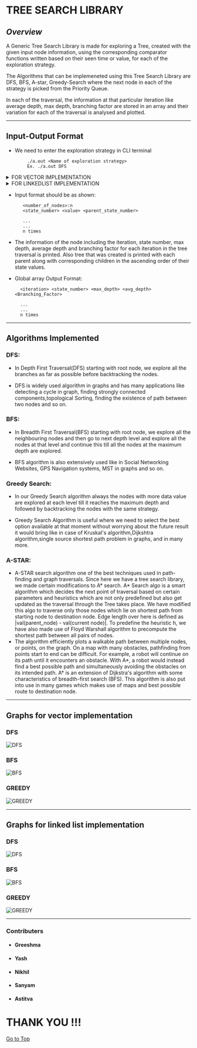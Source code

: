# **TREE SEARCH LIBRARY**

## _Overview_

A Generic Tree Search Library is made for exploring a Tree, created with the given input node information, using the corresponding comparator functions written based on their seen time or value, for each of the exploration strategy.
<p>The Algorithms that can be implemeneted using this Tree Search Library are DFS, BFS, A-star, Greedy-Search where the next node in each of the strategy is picked from the Priority Queue. </p>
<p>In each of the traversal, the information at that particular iteration like average depth, max depth, branching factor are stored in an array and their variation for each of the traversal is analysed and plotted.</p>

----

## **Input-Output Format**

* We need to enter the exploration strategy in CLI terminal 
```
        ./a.out <Name of exploration strategy>
        Ex. ./a.out DFS
```
<details>
           <summary>FOR VECTOR IMPLEMENTATION</summary>
           <p> Download entire repository or download the Vector_Implementation_TSL folder.</p>
           <p>Enter your input in input.txt file as per the format specified below for DFS, BFS & GREEDY strategies</p>
           <p>For A-STAR strategy, along with the format specified below...You'll also need to enter the ID for starting node as well as the target node.</p>
           <p> For this implementation, first compile by gcc final.c main.c  and after compiling run the program as per this format ./a.out [strategy name] </p>
           <p> You can choose from the 4 strategies available DFS BFS GREEDY and A*. For eg. if you want to use dfs traversal type ./a.out DFS</p>
           <p>After entering strategy give the input in below specified format and press enter</p>
         </details>

 <details>
           <summary>FOR LINKEDLIST IMPLEMENTATION</summary>
           <p>Download whole repository or download final_2.c and a folder called graphs in a folder</p>
           <p> for this implementation first compile by   gcc final_2.c  and after compiling type ./a.out (strategy)</p>
           <p> for this we have 3 strategy available DFS BFS and GREEDY  for eg. if you want to do dfs type ./a.out DFS</p>
           <p>after entering strategy give the input in below specified format and press enter</p>
         </details>        


* Input format should be as shown:

         <number_of_nodes>:n
         <state_number> <value> <parent_state_number>
         
         ...
         ...
         n times

* The information of the node including the iteration, state number, max depth, average depth and branching factor for each iteration in the tree traversal is printed. Also tree that was created is printed with each parent along with corresponding children in the ascending order of their state values.
* Global array Output Format:
     
        <iteration> <state_number> <max_depth> <avg_depth> <Branching_Factor>

        ...
        ...
        n times

- - - - 

## **Algorithms Implemented**

### **DFS**:

* In Depth First Traversal(DFS) starting with root node, we explore all the branches as far as possible before backtracking the nodes.

* DFS is widely used algorithm in graphs and has many applications like detecting a cycle in graph, finding strongly connected components,topological Sorting, finding the existence of path between two nodes and so on.

 
### **BFS**:

* In Breadth First Traversal(BFS) starting with root node, we explore all the neighbouring nodes and then go to next depth level and explore all the nodes at that level and continue this till all the nodes at the maximum depth are explored.

* BFS algorithm is also extensively used like in Social Networking Websites, GPS Navigation systems, MST in graphs and so on.

### **Greedy Search**:

* In our Greedy Search algorithm always the nodes with more data value are explored at each level till it reaches the maximum depth and followed by backtracking the nodes with the same strategy.

* Greedy Search Algorithm is useful where we need to select the best option available at that moment without worrying about the future result it would bring like in case of Kruskal's algorithm,Dijkshtra algorithm,single source shortest path problem in graphs, and in many more.

### **A-STAR**:

* A-STAR search algorithm one of the best techniques used in path-finding and graph traversals. Since here we have a tree search library, we made certain modifications to A* search. A* Search algo is a smart algorithm which decides the next point of traversal based on certain parameters and heuristics which are not only predefined but also get updated as the traversal through the Tree takes place. We have modified this algo to traverse only those nodes which lie on shortest path from starting node to destination node. Edge length over here is defined as |val(parent_node) - val(current node)|. To predefine the heuristic h, we have also made use of Floyd Warshall algorithm to precompute the shortest path between all pairs of nodes.
* The algorithm efficiently plots a walkable path between multiple nodes, or points, on the graph. On a map with many obstacles, pathfinding from points start to end can be difficult. For example, a robot will continue on its path until it encounters an obstacle. With A*, a robot would instead find a best possible path and simultaneously avoiding the obstacles on its intended path. A* is an extension of Dijkstra's algorithm with some characteristics of breadth-first search (BFS). This algorithm is also put into use in many games which makes use of maps and best possible route to destination node.

- - - - 

## Graphs for vector implementation
### DFS
![DFS](graphs/dfs1.png)
### BFS
![BFS](graphs/bfs1.png)
### GREEDY
![GREEDY](graphs/greedy1.png)

- - - - 

## Graphs for linked list implementation
### DFS
![DFS](graphs/dfs2.png)
### BFS
![BFS](graphs/bfs2.png)
### GREEDY
![GREEDY](graphs/greedy2.png)

- - - - 

### Contributers

* #### **Greeshma**  
* #### **Yash**
* #### **Nikhil** 
* #### **Sanyam**
* #### **Astitva** 



# **THANK YOU !!!**
[Go to Top](##Overview "Goto heading-2")